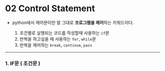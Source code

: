 # 02 Control Statement

- python에서 제어문이란 말 그대로 **프로그램을 제어**하는 키워드이다.

    1)  조건별로 실행되는 코드를 작성할때 사용하는 `if`문
    2)  반복을 하고싶을 때 사용하는 `for`, `while`문
    3)  반복을 제어하는 `break`, `continue`, `pass` 

---
### 1. IF문 ( 조건문 )

